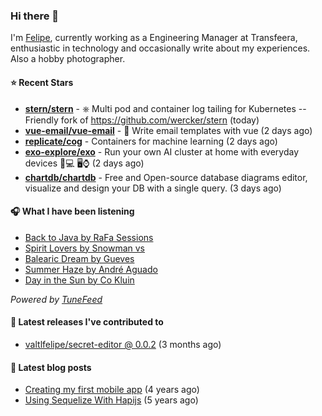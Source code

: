 ### Hi there 👋

I'm [Felipe](https://felipevm.com), currently working as a Engineering Manager at Transfeera, enthusiastic in technology and occasionally write about my experiences. Also a hobby photographer.

#### ⭐ Recent Stars
- **[stern/stern](https://github.com/stern/stern)** - ⎈ Multi pod and container log tailing for Kubernetes -- Friendly fork of https://github.com/wercker/stern (today)
- **[vue-email/vue-email](https://github.com/vue-email/vue-email)** - 💌 Write email templates with vue (2 days ago)
- **[replicate/cog](https://github.com/replicate/cog)** - Containers for machine learning (2 days ago)
- **[exo-explore/exo](https://github.com/exo-explore/exo)** - Run your own AI cluster at home with everyday devices 📱💻 🖥️⌚ (2 days ago)
- **[chartdb/chartdb](https://github.com/chartdb/chartdb)** - Free and Open-source database diagrams editor, visualize and design your DB with a single query. (3 days ago)

#### 🎧 What I have been listening
- [Back to Java by RaFa Sessions](https://open.spotify.com/track/15R2K4cl8kXVLcOmKW97ZZ)
- [Spirit Lovers by Snowman vs](https://open.spotify.com/track/2TEI2zNtxUL2XOrIZP9Lil)
- [Balearic Dream by Gueves](https://open.spotify.com/track/5Xx03K2zK7onRYOVtWWoM8)
- [Summer Haze by André Aguado](https://open.spotify.com/track/5hroJun9AzlCNFDC7ScBol)
- [Day in the Sun by Co Kluin](https://open.spotify.com/track/1bfxkN23k0KStToEYlTRNC)

_Powered by [TuneFeed](https://tunefeed.app?ref=valtlfelipe-gh-profile)_ 

#### 🚀 Latest releases I've contributed to


- [valtlfelipe/secret-editor @ 0.0.2](https://github.com/valtlfelipe/secret-editor/releases/tag/0.0.2) (3 months ago)

#### 📄 Latest blog posts
- [Creating my first mobile app](https://felipevm.com/posts/creating-my-first-mobile-app/) (4 years ago)
- [Using Sequelize With Hapijs](https://felipevm.com/posts/using-sequelize-with-hapijs/) (5 years ago)
